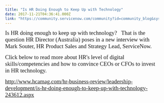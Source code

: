 ```yaml
---
title: "Is HR Doing Enough to Keep Up with Technology"
date: 2017-11-21T04:36:41.000Z
link: "https://community.servicenow.com/community?id=community_blog&sys_id=636d6e29dbd0dbc01dcaf3231f961991"
---
```

<p><span style="font-family: verdana,geneva; font-size: 14pt;">Is HR doing enough to keep up with technology?   That is the question HR Director (Australia) poses in a new interview with Mark Souter, HR Product Sales and Strategy Lead, ServiceNow.</span></p><p><span style="font-family: verdana,geneva; font-size: 14pt;"> </span></p><p><span style="font-family: verdana,geneva; font-size: 14pt;">Click below to read more about HR's level of digital skills/competencies and how to convince CEOs or CFOs to invest in HR technology.</span></p><p><span style="font-family: verdana,geneva; font-size: 14pt;"> </span></p><p><span style="font-family: verdana,geneva; font-size: 14pt;"><a title="w.hcamag.com/hr-business-review/leadership-development/is-hr-doing-enough-to-keep-up-with-technology-243612.aspx" href="http://www.hcamag.com/hr-business-review/leadership-development/is-hr-doing-enough-to-keep-up-with-technology-243612.aspx">http://www.hcamag.com/hr-business-review/leadership-development/is-hr-doing-enough-to-keep-up-with-technology-243612.aspx</a></span></p><p><span style="font-family: verdana,geneva; font-size: 14pt;"> </span></p><p><span style="font-family: verdana,geneva; font-size: 14pt;"> </span></p>